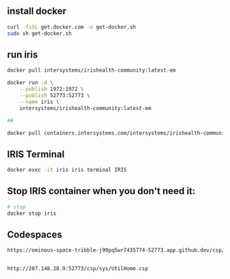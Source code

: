## install docker
```sh
curl -fsSL get.docker.com -o get-docker.sh
sudo sh get-docker.sh
```

## run iris
```sh
docker pull intersystems/irishealth-community:latest-em

docker run -d \
    --publish 1972:1972 \
    --publish 52773:52773 \
    --name iris \
    intersystems/irishealth-community:latest-em

##

docker pull containers.intersystems.com/intersystems/irishealth-community:latest-em

```

## IRIS Terminal
```sh
docker exec -it iris iris terminal IRIS

```

## Stop IRIS container when you don't need it:
```sh
# stop
docker stop iris
```

## Codespaces
```sh
https://ominous-space-tribble-j99pq5wr7435774-52773.app.github.dev/csp/sys/UtilHome.csp


http://207.148.28.9:52773/csp/sys/UtilHome.csp
```
